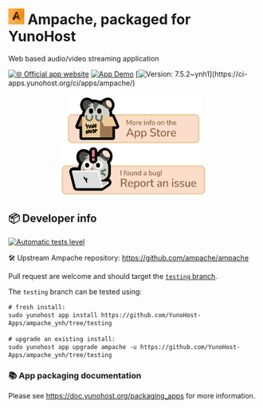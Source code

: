 <!--
N.B.: This README was automatically generated by <https://github.com/YunoHost/apps_tools/blob/main/readme_generator>
It shall NOT be edited by hand.
-->

<h1>
  <img src="https://raw.githubusercontent.com/YunoHost/apps/main/logos/ampache.png" width="32px" alt="Logo of Ampache">
  Ampache, packaged for YunoHost
</h1>

Web based audio/video streaming application

[![🌐 Official app website](https://img.shields.io/badge/Official_app_website-darkgreen?style=for-the-badge)](http://ampache.org)
[![App Demo](https://img.shields.io/badge/App_Demo-blue?style=for-the-badge)](https://ampache.org/demo.html)
[![Version: 7.5.2~ynh1](https://img.shields.io/badge/Version-7.5.2~ynh1-rgba(0,150,0,1)?style=for-the-badge)](https://ci-apps.yunohost.org/ci/apps/ampache/)

<div align="center">
<a href="https://apps.yunohost.org/app/ampache"><img height="100px" src="https://github.com/YunoHost/yunohost-artwork/raw/refs/heads/main/badges/neopossum-badges/badge_more_info_on_the_appstore.svg"/></a>
<a href="https://github.com/YunoHost-Apps/ampache_ynh/issues"><img height="100px" src="https://github.com/YunoHost/yunohost-artwork/raw/refs/heads/main/badges/neopossum-badges/badge_report_an_issue.svg"/></a>
</div>

## 📦 Developer info

[![Automatic tests level](https://apps.yunohost.org/badge/cilevel/ampache)](https://ci-apps.yunohost.org/ci/apps/ampache/)

🛠️ Upstream Ampache repository: <https://github.com/ampache/ampache>

Pull request are welcome and should target the [`testing` branch](https://github.com/YunoHost-Apps/ampache_ynh/tree/testing).

The `testing` branch can be tested using:
```
# fresh install:
sudo yunohost app install https://github.com/YunoHost-Apps/ampache_ynh/tree/testing

# upgrade an existing install:
sudo yunohost app upgrade ampache -u https://github.com/YunoHost-Apps/ampache_ynh/tree/testing
```

### 📚 App packaging documentation

Please see <https://doc.yunohost.org/packaging_apps> for more information.